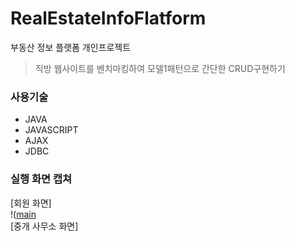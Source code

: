 # RealEstateInfoFlatform
부동산 정보 플랫폼 개인프로젝트
> 직방 웹사이트를 벤치마킹하여 모델1패턴으로 간단한 CRUD구현하기

### 사용기술   
* JAVA   
* JAVASCRIPT    
* AJAX     
* JDBC     
  
### 실행 화면 캡쳐   
  [회원 화면]   
  !([main](.캡쳐/main_search.JPG)        
  [중개 사무소 화면]   
